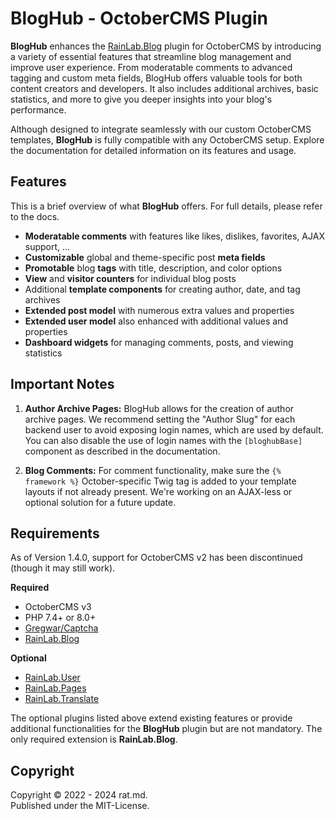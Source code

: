 BlogHub - OctoberCMS Plugin
===========================
**BlogHub** enhances the [RainLab.Blog](https://octobercms.com/plugin/rainlab-blog) plugin for 
OctoberCMS by introducing a variety of essential features that streamline blog management and 
improve user experience. From moderatable comments to advanced tagging and custom meta fields, 
BlogHub offers valuable tools for both content creators and developers. It also includes additional 
archives, basic statistics, and more to give you deeper insights into your blog's performance.

Although designed to integrate seamlessly with our custom OctoberCMS templates, **BlogHub** is fully 
compatible with any OctoberCMS setup. Explore the documentation for detailed information on its 
features and usage.

## Features
This is a brief overview of what **BlogHub** offers. For full details, please refer to the docs.

- **Moderatable comments** with features like likes, dislikes, favorites, AJAX support, ...
- **Customizable** global and theme-specific post **meta fields**
- **Promotable** blog **tags** with title, description, and color options
- **View** and **visitor counters** for individual blog posts
- Additional **template components** for creating author, date, and tag archives
- **Extended post model** with numerous extra values and properties
- **Extended user model** also enhanced with additional values and properties
- **Dashboard widgets** for managing comments, posts, and viewing statistics

## Important Notes
1. **Author Archive Pages:** BlogHub allows for the creation of author archive pages. We recommend 
setting the "Author Slug" for each backend user to avoid exposing login names, which are used by 
default. You can also disable the use of login names with the `[bloghubBase]` component as described 
in the documentation.

2. **Blog Comments:** For comment functionality, make sure the `{% framework %}` October-specific 
Twig tag is added to your template layouts if not already present. We're working on an AJAX-less or 
optional solution for a future update.

## Requirements
As of Version 1.4.0, support for OctoberCMS v2 has been discontinued (though it may still work).

**Required**
- OctoberCMS v3
- PHP 7.4+ or 8.0+
- [Gregwar/Captcha](https://github.com/Gregwar/Captcha)
- [RainLab.Blog](https://octobercms.com/plugin/rainlab-blog)

**Optional**
- [RainLab.User](https://octobercms.com/plugin/rainlab-user)
- [RainLab.Pages](https://octobercms.com/plugin/rainlab-pages)
- [RainLab.Translate](https://octobercms.com/plugin/rainlab-translate)

The optional plugins listed above extend existing features or provide additional functionalities for 
the **BlogHub** plugin but are not mandatory. The only required extension is **RainLab.Blog**.

## Copyright
Copyright © 2022 - 2024 rat.md. \
Published under the MIT-License.
